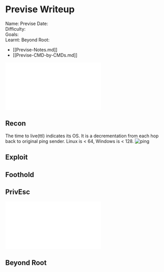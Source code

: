 # Previse Writeup

Name: Previse
Date:  
Difficulty:  
Goals:  
Learnt:
Beyond Root:

- [[Previse-Notes.md]]
- [[Previse-CMD-by-CMDs.md]]


![](Previse-map.excalidraw.md)

## Recon

The time to live(ttl) indicates its OS. It is a decrementation from each hop back to original ping sender. Linux is < 64, Windows is < 128.
![ping](Screenshots/ping.png)
	
## Exploit

## Foothold

## PrivEsc

![](Previse-map.excalidraw.md)

## Beyond Root


